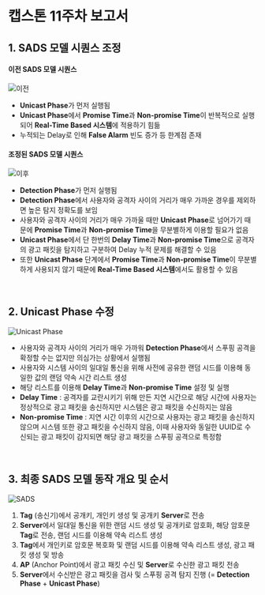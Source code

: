 # 캡스톤 11주차 보고서

## 1. SADS 모델 시퀀스 조정

#### **이전 SADS 모델 시퀀스**
![이전](https://user-images.githubusercontent.com/28584258/167064577-1975a0e0-6d64-4533-8524-a9530e9b6b7f.png)

* **Unicast Phase**가 먼저 실행됨
* **Unicast Phase**에서 **Promise Time**과 **Non-promise Time**이 반복적으로 실행되어 **Real-Time Based 시스템**에 적용하기 힘듦
* 누적되는 Delay로 인해 **False Alarm** 빈도 증가 등 한계점 존재

#### **조정된 SADS 모델 시퀀스**
![이후](https://user-images.githubusercontent.com/28584213/169297269-faff7bce-1c05-4989-b3af-782ca11826d4.png)

* **Detection Phase**가 먼저 실행됨
* **Detection Phase**에서 사용자와 공격자 사이의 거리가 매우 가까운 경우를 제외하면 높은 탐지 정확도를 보임
* 사용자와 공격자 사이의 거리가 매우 가까울 때만 **Unicast Phase**로 넘어가기 때문에 **Promise Time**과 **Non-promise Time**을 무분별하게 이용할 필요가 없음
* **Unicast Phase**에서 단 한번의 **Delay Time**과 **Non-promise Time**으로 공격자의 광고 패킷을 탐지하고 구분하여 Delay 누적 문제를 해결할 수 있음
* 또한 **Unicast Phase** 단계에서 **Promise Time**과 **Non-promise Time**이 무분별하게 사용되지 않기 때문에 **Real-Time Based 시스템**에서도 활용할 수 있음

<br />

## 2. Unicast Phase 수정

![Unicast Phase](https://user-images.githubusercontent.com/28584213/169298143-6953fe94-7e77-430d-bf19-4936085e4e5d.png)

* 사용자와 공격자 사이의 거리가 매우 가까워 **Detection Phase**에서 스푸핑 공격을 확정할 수는 없지만 의심가는 상황에서 실행됨
* 사용자와 시스템 사이의 일대일 통신을 위해 사전에 공유한 랜덤 시드를 이용해 동일한 값의 랜덤 약속 시간 리스트 생성
* 해당 리스트를 이용해 **Delay Time**과 **Non-promise Time** 설정 및 실행
* **Delay Time** : 공격자를 교란시키기 위해 만든 지연 시간으로 해당 시간에 사용자는 정상적으로 광고 패킷을 송신하지만 시스템은 광고 패킷을 수신하지는 않음
* **Non-promise Time** : 지연 시간 이후의 시간으로 사용자는 광고 패킷을 송신하지 않으며 시스템 또한 광고 패킷을 수신하지 않음, 이때 사용자와 동일한 UUID로 수신되는 광고 패킷이 감지되면 해당 광고 패킷을 스푸핑 공격으로 특정함

<br />

## 3. 최종 SADS 모델 동작 개요 및 순서

![SADS](https://user-images.githubusercontent.com/28584213/169299989-ad59ccb9-4a60-48fe-bf1f-dc3e45d5170e.png)

1. **Tag** (송신기)에서 공개키, 개인키 생성 및 공개키 **Server**로 전송
2. **Server**에서 일대일 통신을 위한 랜덤 시드 생성 및 공개키로 암호화, 해당 암호문 **Tag**로 전송, 랜덤 시드를 이용해 약속 리스트 생성
3. **Tag**에서 개인키로 암호문 복호화 및 랜덤 시드를 이용해 약속 리스트 생성, 광고 패킷 생성 및 방송
4. **AP** (Anchor Point)에서 광고 패킷 수신 및 **Server**로 수신한 광고 패킷 전송
5. **Server**에서 수신받은 광고 패킷을 검사 및 스푸핑 공격 탐지 진행 (= **Detection Phase** + **Unicast Phase**)